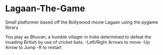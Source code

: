# Lagaan-The-Game
Small platformer based off the Bollywood movie Lagaan using the pygame library

You play as Bhuvan, a humble villager in India determined to defeat the invading British by use of cricket bats.
-Left/Right Arrows to move
-Up Arrow to Jump
-R to restart

